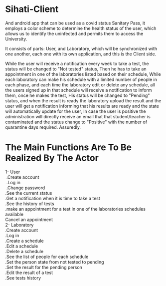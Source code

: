 # Sihati-Client
And android app that can be used as a covid status Sanitary Pass, it employs a color scheme to determine the health status of the user, which allows us to identify the uninfected and permits them to access the University. 

It consists of parts: User, and Laboratory, which will be synchronized with one another, each one with its own application, and this is the Client side.

While the user will receive a notification every week to take a test, the status will be changed to "Not tested" status, Then he has to take an appointment in one of the laboratories listed based on their schedule, While each laboratory can make his schedule with a limited number of people in each phase, and each time the laboratory edit or delete any schedule, all the users signed up in that schedule will receive a notification to inform them, once he makes the test, His status will be changed to "Pending" status, and when the result is ready the laboratory upload the result and the user will get a notification informing that his results are ready and the state will automatically update for the user, In case the user is positive the administration will directly receive an email that that student/teacher is contaminated and the status change to "Positive" with the number of quarantine days required. 
Assuredly. 

# The Main Functions Are To Be Realized By The Actor
1- User<br>
&nbsp;.Create account<br>
&nbsp;.Log in<br>
&nbsp;.Change password<br>
.See the current status<br>
.Get a notification when it is time to take a test <br>
.See the history of tests<br>
.make an appointment for a test in one of the laboratories schedules available<br>
Cancel an appointment<br>
2- Laboratory<br>
  .Create account<br>
  .Log in<br>
  .Create a schedule <br>
  .Edit a schedule<br>
  .Delete a schedule<br>
  .See the list of people for each schedule<br>
  .Set the person state from not tested to pending<br>
  .Set the result for the pending person<br>
  .Edit the result of a test<br>
  .See tests history<br>
